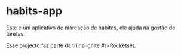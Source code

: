 # habits-app
Este é um aplicativo de marcação de habitos, ele ajuda na gestão de tarefas.

Esse projecto faz parte da trilha ignite #r=Rocketset.
